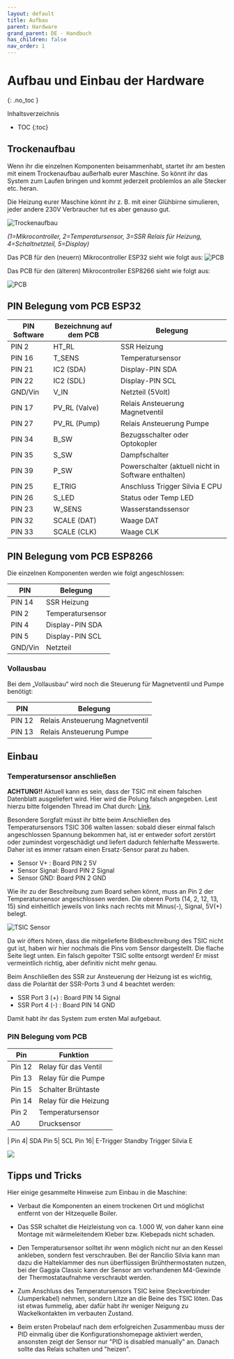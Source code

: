 ```yaml
---
layout: default
title: Aufbau
parent: Hardware
grand_parent: DE - Handbuch
has_children: false
nav_order: 1
---
```


# Aufbau und Einbau der Hardware
{: .no_toc }

Inhaltsverzeichnis

* TOC
{:toc}

## Trockenaufbau

Wenn ihr die einzelnen Komponenten beisammenhabt, startet ihr am besten mit einem Trockenaufbau außerhalb eurer Maschine. So könnt ihr das System zum Laufen bringen und kommt jederzeit problemlos an alle Stecker etc. heran.

Die Heizung eurer Maschine könnt ihr z. B. mit einer Glühbirne simulieren, jeder andere 230V Verbraucher tut es aber genauso gut.

![Trockenaufbau](../../img/trockenaufbau.png)

*(1=Mikrocontroller, 2=Temperatursensor, 3=SSR Relais für Heizung, 4=Schaltnetzteil, 5=Display)*

Das PCB für den (neuern) Mikrocontroller ESP32 sieht wie folgt aus:
![PCB](../../img/pcbesp32.png)


Das PCB für den (älteren) Mikrocontroller ESP8266 sieht wie folgt aus:

![PCB](../../img/image-3.png)

##  PIN Belegung vom PCB ESP32



PIN Software | Bezeichnung auf dem PCB | Belegung
-|-|-
PIN 2 | HT_RL | SSR Heizung     
PIN 16 | T_SENS | Temperatursensor
PIN 21 | IC2 (SDA) | Display-PIN SDA
PIN 22 | IC2 (SDL) | Display-PIN SCL
GND/Vin | V_IN | Netzteil (5Volt)
PIN 17 | PV_RL (Valve) | Relais Ansteuerung Magnetventil
PIN 27 | PV_RL (Pump) | Relais Ansteuerung Pumpe
PIN 34 | B_SW | Bezugsschalter oder Optokopler 
PIN 35 | S_SW | Dampfschalter
PIN 39 | P_SW | Powerschalter (aktuell nicht in Software enthalten)
PIN 25 | E_TRIG | Anschluss Trigger Silvia E CPU
PIN 26 | S_LED | Status oder Temp LED
PIN 23 | W_SENS | Wasserstandssensor
PIN 32 | SCALE (DAT) | Waage DAT
PIN 33 | SCALE (CLK) | Waage CLK





##  PIN Belegung vom PCB ESP8266

Die einzelnen Komponenten werden wie folgt angeschlossen:

PIN | Belegung
-|-
PIN 14 | SSR Heizung     
PIN 2 | Temperatursensor
PIN 4 | Display-PIN SDA
PIN 5 | Display-PIN SCL
GND/Vin | Netzteil

### Vollausbau

Bei dem „Vollausbau“ wird noch die Steuerung für Magnetventil und Pumpe benötigt:

PIN | Belegung
-|-
PIN 12 | Relais Ansteuerung Magnetventil
PIN 13 | Relais Ansteuerung Pumpe

## Einbau

### Temperatursensor anschließen

**ACHTUNG!!** Aktuell kann es sein, dass der TSIC mit einem falschen Datenblatt ausgeliefert wird. Hier wird die Polung falsch angegeben.
Lest hierzu bitte folgenden Thread im Chat durch: [Link](https://chat.rancilio-pid.de/ranciliopid/pl/dcf38jzk3pnoig5hi64nuodeqc).

Besondere Sorgfalt müsst ihr bitte beim Anschließen des Temperatursensors TSIC 306 walten lassen: sobald dieser einmal falsch angeschlossen Spannung bekommen hat, ist er entweder sofort zerstört oder zumindest vorgeschädigt und liefert dadurch fehlerhafte Messwerte. Daher ist es immer ratsam einen Ersatz-Sensor parat zu haben.

* Sensor V+ : Board PIN 2 5V
* Sensor Signal: Board PIN 2 Signal
* Sensor GND:  Board PIN 2 GND

Wie ihr zu der Beschreibung zum Board sehen könnt, muss an Pin 2 der Temperatursensor angeschlossen werden. Die oberen Ports (14, 2, 12, 13, 15) sind einheitlich jeweils von links nach rechts mit Minus(-), Signal, 5V(+) belegt.

![TSIC Sensor](../../img/20200503_223844-scaled.jpg)

Da wir öfters hören, dass die mitgelieferte Bildbeschreibung des TSIC nicht gut ist, haben wir hier nochmals die Pins vom Sensor dargestellt. Die flache Seite liegt unten. Ein falsch gepolter TSIC sollte entsorgt werden! Er misst vermeintlich richtig, aber definitiv nicht mehr genau.

Beim Anschließen des SSR zur Ansteuerung der Heizung ist es wichtig, dass die Polarität der SSR-Ports 3 und 4 beachtet werden:

* SSR Port 3 (+) : Board PIN 14 Signal
* SSR Port 4 (-) : Board PIN 14 GND

Damit habt ihr das System zum ersten Mal aufgebaut.

### PIN Belegung vom PCB

Pin|Funktion
-|-
Pin 12| Relay für das Ventil
Pin 13| Relay für die Pumpe
Pin 15| Schalter Brühtaste
Pin 14| Relay für die Heizung
Pin 2| Temperatursensor
A0| Drucksensor
|
Pin 4| SDA
Pin 5| SCL
Pin 16| E-Trigger Standby Trigger Silvia E

![](../../img/Screenshot-at-M%C3%A4rz-10-20-53-04.png)

## Tipps und Tricks

Hier einige gesammelte Hinweise zum Einbau in die Maschine:

* Verbaut die Komponenten an einem trockenen Ort und möglichst entfernt von der Hitzequelle Boiler.

* Das SSR schaltet die Heizleistung von ca. 1.000 W, von daher kann eine Montage mit wärmeleitendem Kleber bzw. Klebepads nicht schaden.

*  Den Temperatursensor solltet ihr wenn möglich nicht nur an den Kessel ankleben, sondern fest verschrauben. Bei der Rancilio Silvia kann man dazu die Halteklammer des nun überflüssigen Brühthermostaten nutzen, bei der Gaggia Classic kann der Sensor am vorhandenen M4-Gewinde der Thermostataufnahme verschraubt werden.

* Zum Anschluss des Temperatursensors TSIC keine Steckverbinder (Jumperkabel) nehmen, sondern Litze an die Beine des TSIC löten. Das ist etwas fummelig, aber dafür habt ihr weniger Neigung zu Wackelkontakten im verbauten Zustand.

* Beim ersten Probelauf nach dem erfolgreichen Zusammenbau muss der PID einmalig über die Konfigurationshomepage aktiviert werden, ansonsten zeigt der Sensor nur "PID is disabled manually" an. Danach sollte das Relais schalten und "heizen". 
